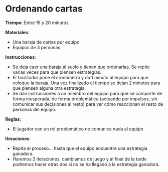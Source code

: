 Ordenando cartas
======
**Tiempo**: Entre 15 y 20 minutos.

**Materiales**:
* Una baraja de cartas por equipo
* Equipos de 3 personas

**Instrucciones**:
* Se deja caer una baraja al suelo y tienen que ordenarlas. Se repite varias veces para que piensen estrategias.
* El facilitador pone el cronómetro y da 1 minuto al equipo para que coloque la baraja. Una vez finalizado el tiempo se dejan 2 minutos para que piensen alguna otra estrategia.
* Se dan instrucciones a un miembro del equipo para que se comporte de forma inesperada, de forma problemática (actuando por impulsos, sin comunicar sus decisiones al resto) para ver cómo reaccionan el resto de personas del equipo.

**Reglas**:
* El jugador con un rol problemático no comunica nada al equipo

**Iteraciones**:
* Repita el proceso... hasta que el equipo encuentre una estrategia ganadora. 
* Haremos 3 iteraciones, cambiamos de juego y al final de la tarde podremos hacer otras dos si no se ha llegado a la estrategia ganadora.
